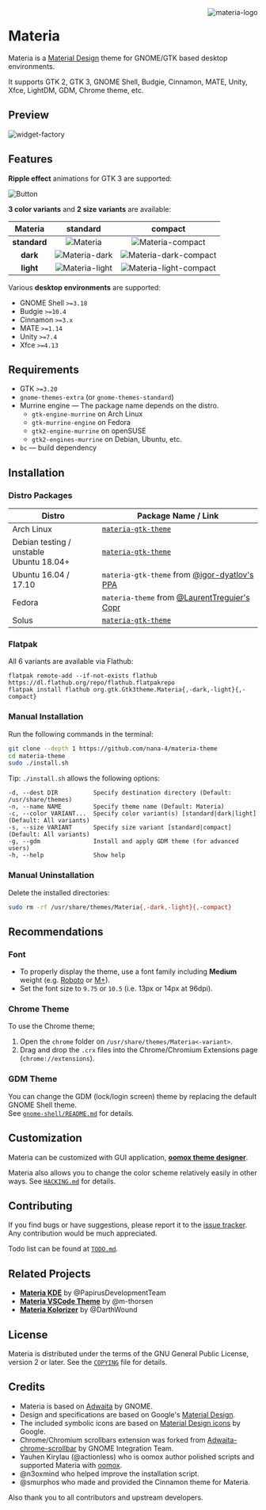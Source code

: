 <img src="../images/materia-logo.svg" alt="materia-logo" align="right" />

# Materia

Materia is a [Material Design](https://material.io) theme for GNOME/GTK based desktop environments.

It supports GTK 2, GTK 3, GNOME Shell, Budgie, Cinnamon, MATE, Unity, Xfce, LightDM, GDM, Chrome theme, etc.

## Preview

![widget-factory](../images/widget-factory.png?raw=true)

## Features

**Ripple effect** animations for GTK 3 are supported:

![Button](../images/Button.gif?raw=true)

**3 color variants** and **2 size variants** are available:

**Materia** | **standard** | **compact**
:-: | :-: | :-:
**standard** | ![Materia][1] | ![Materia-compact][2]
**dark** | ![Materia-dark][3] | ![Materia-dark-compact][4]
**light** | ![Materia-light][5] | ![Materia-light-compact][6]

[1]: ../images/Materia.png?raw=true
[2]: ../images/Materia-compact.png?raw=true
[3]: ../images/Materia-dark.png?raw=true
[4]: ../images/Materia-dark-compact.png?raw=true
[5]: ../images/Materia-light.png?raw=true
[6]: ../images/Materia-light-compact.png?raw=true

Various **desktop environments** are supported:

- GNOME Shell `>=3.18`
- Budgie `>=10.4`
- Cinnamon `>=3.x`
- MATE `>=1.14`
- Unity `>=7.4`
- Xfce `>=4.13`

## Requirements

- GTK `>=3.20`
- `gnome-themes-extra` (or `gnome-themes-standard`)
- Murrine engine — The package name depends on the distro.
  - `gtk-engine-murrine` on Arch Linux
  - `gtk-murrine-engine` on Fedora
  - `gtk2-engine-murrine` on openSUSE
  - `gtk2-engines-murrine` on Debian, Ubuntu, etc.
- `bc` — build dependency

## Installation

### Distro Packages

Distro | Package Name / Link
--- | ---
Arch Linux | [`materia-gtk-theme`](https://www.archlinux.org/packages/community/any/materia-gtk-theme)
Debian testing / unstable <br> Ubuntu 18.04+ | [`materia-gtk-theme`](https://packages.debian.org/unstable/materia-gtk-theme)
Ubuntu 16.04 / 17.10 | `materia-gtk-theme` from [@igor-dyatlov's PPA](https://launchpad.net/~dyatlov-igor/+archive/ubuntu/materia-theme)
Fedora | `materia-theme` from [@LaurentTreguier's Copr](https://copr.fedorainfracloud.org/coprs/tcg/themes)
Solus | [`materia-gtk-theme`](https://dev.getsol.us/source/materia-gtk-theme/)

### Flatpak

All 6 variants are available via Flathub:

```
flatpak remote-add --if-not-exists flathub https://dl.flathub.org/repo/flathub.flatpakrepo
flatpak install flathub org.gtk.Gtk3theme.Materia{,-dark,-light}{,-compact}
```

### Manual Installation

Run the following commands in the terminal:

```sh
git clone --depth 1 https://github.com/nana-4/materia-theme
cd materia-theme
sudo ./install.sh
```

Tip: `./install.sh` allows the following options:

```
-d, --dest DIR          Specify destination directory (Default: /usr/share/themes)
-n, --name NAME         Specify theme name (Default: Materia)
-c, --color VARIANT...  Specify color variant(s) [standard|dark|light] (Default: All variants)
-s, --size VARIANT      Specify size variant [standard|compact] (Default: All variants)
-g, --gdm               Install and apply GDM theme (for advanced users)
-h, --help              Show help
```

### Manual Uninstallation

Delete the installed directories:

```sh
sudo rm -rf /usr/share/themes/Materia{,-dark,-light}{,-compact}
```

## Recommendations

### Font

- To properly display the theme, use a font family including **Medium** weight (e.g. [Roboto](https://github.com/google/roboto) or [M+](https://mplus-fonts.osdn.jp)).
- Set the font size to `9.75` or `10.5` (i.e. 13px or 14px at 96dpi).

### Chrome Theme

To use the Chrome theme;

1. Open the `chrome` folder on `/usr/share/themes/Materia<-variant>`.
2. Drag and drop the `.crx` files into the Chrome/Chromium Extensions page (`chrome://extensions`).

### GDM Theme

You can change the GDM (lock/login screen) theme by replacing the default GNOME Shell theme.  
See [`gnome-shell/README.md`](src/gnome-shell/README.md) for details.

## Customization

Materia can be customized with GUI application, [**oomox theme designer**](https://github.com/themix-project/oomox).

Materia also allows you to change the color scheme relatively easily in other ways. See [`HACKING.md`](HACKING.md#how-to-change-the-color-scheme) for details.

## Contributing

If you find bugs or have suggestions, please report it to the [issue tracker](https://github.com/nana-4/materia-theme/issues). Any contribution would be much appreciated.

Todo list can be found at [`TODO.md`](TODO.md).

## Related Projects

- [**Materia KDE**](https://github.com/PapirusDevelopmentTeam/materia-kde) by @PapirusDevelopmentTeam
- [**Materia VSCode Theme**](https://marketplace.visualstudio.com/items?itemName=m-thorsen.vscode-material-mt) by @m-thorsen
- [**Materia Kolorizer**](https://github.com/DarthWound/materia-kolorizer) by @DarthWound

## License

Materia is distributed under the terms of the GNU General Public License, version 2 or later. See the [`COPYING`](COPYING) file for details.

## Credits

- Materia is based on [Adwaita](HACKING.md#upstream-theme-sources) by GNOME.
- Design and specifications are based on Google's [Material Design](https://material.io).
- The included symbolic icons are based on [Material Design icons](https://github.com/google/material-design-icons) by Google.
- Chrome/Chromium scrollbars extension was forked from [Adwaita-chrome-scrollbar](https://github.com/gnome-integration-team/chrome-gnome-scrollbar) by GNOME Integration Team.
- Yauhen Kirylau (@actionless) who is oomox author polished scripts and supported Materia with [oomox](https://github.com/themix-project/oomox).
- @n3oxmind who helped improve the installation script.
- @smurphos who made and provided the Cinnamon theme for Materia.

Also thank you to all contributors and upstream developers.
